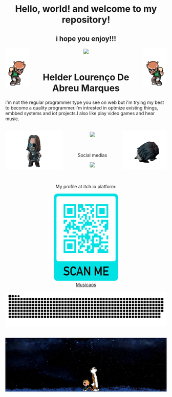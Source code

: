 <h1 align="center">Hello, world! and welcome to my repository!</h1>
<h2 align="center">i hope you enjoy!!!</h2>

 
  

  <a href="https://github.com/F1reFinger"></a>
   <div align="center">
   <img align="left" alt="GIF" width="74em" height="120em" src="./images/scott.gif"/>
   <img align="center" height="180em" src="https://github-readme-stats.vercel.app/api?username=F1reFinger&show_icons=true&theme=merko&include_all_commits=true&count_private=true"/>
    <img align="right" alt="GIF" width="74em" height="120em" src="./images/rotated.gif"/>
  </div>
   <br>
  <h1 align=center>Helder Lourenço De Abreu Marques</h1>
  <p>i'm not the regular programmer type you see on web but i'm trying my best to become a quality programmer.I'm intrested in optmize existing things, embbed systems and iot projects.I also like play video games and hear music.</p>
  <br>
  <div align="center">
   <img align="right" alt="GIF" width="140em" height="120em" src="./images/jonis-unscreen.gif"/>
   <img align="center" height="180em" src="https://github-readme-stats.vercel.app/api/top-langs/?username=F1reFinger&layout=compact&langs_count=7&theme=merko"/>
   <img align="left" alt="GIF" width="180em" height="120em" src="./images/breathtaking-unscreen.gif"/>
  </div>



<br>
<br>

<div> 
<div align="center">
  <p>Social medias</p>
  <a align="center" href="https://www.linkedin.com/in/helder-lourenço-de-abreu-marques-b02093226/"><img src="https://img.shields.io/badge/-LinkedIn-%230077B5?style=for-the-badge&logo=linkedin&logoColor=black"></a> 
  </div>
  <br>
  <br>
 
  <div align="center">
   <p>My profile at itch.io platform:</p>
  <img  alt="png" width="200em" height="273em" src="./images/itchio.png"/>
 </div>
 <div align="center">
 <a href="https://helld3r.itch.io/musicaos">Musicaos</a>
 </div>
 
  ![Snake animation](https://github.com/F1reFinger/F1reFinger/blob/output/github-contribution-grid-snake.svg)
 
</div>
  <br>
  <div style="margin-left: 50">
  <img align="center" alt="jpg" src="./images/50042.jpg"/>
</div>

